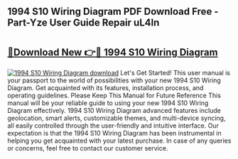 ## 1994 S10 Wiring Diagram PDF Download Free - Part-Yze User Guide Repair uL4ln

# <h2><a href="http://dfrpe8.blite.top/?on=1994+S10+Wiring+Diagram">🔗Download New 👉🔴 1994 S10 Wiring Diagram</a></h2>

[![1994 S10 Wiring Diagram download](https://i.imgur.com/lujVjoI.png)](http://dfrpe8.blite.top/?on=1994+S10+Wiring+Diagram)
Let's Get Started! This user manual is your passport to the world of possibilities with your new 1994 S10 Wiring Diagram. Get acquainted with its features, installation process, and operating guidelines. Please Keep This Manual for Future Reference This manual will be your reliable guide to using your new 1994 S10 Wiring Diagram effectively. 1994 S10 Wiring Diagram advanced features include geolocation, smart alerts, customizable themes, and multi-device syncing, all easily controlled through the user-friendly and intuitive interface. Our expectation is that the 1994 S10 Wiring Diagram has been instrumental in helping you get acquainted with your latest purchase. In case of any queries or concerns, feel free to contact our customer service.
